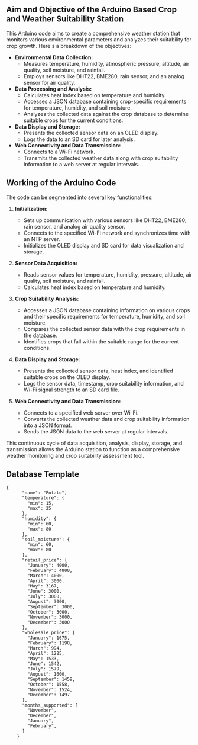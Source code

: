 ## Aim and Objective of the Arduino Based Crop and Weather Suitability Station

This Arduino code aims to create a comprehensive weather station that monitors various environmental parameters and analyzes their suitability for crop growth. 
Here's a breakdown of the objectives:

* **Environmental Data Collection:** 
    * Measures temperature, humidity, atmospheric pressure, altitude, air quality, soil moisture, and rainfall.
    * Employs sensors like DHT22, BME280, rain sensor, and an analog sensor for air quality.
* **Data Processing and Analysis:**
    * Calculates heat index based on temperature and humidity.
    * Accesses a JSON database containing crop-specific requirements for temperature, humidity, and soil moisture.
    * Analyzes the collected data against the crop database to determine suitable crops for the current conditions.
* **Data Display and Storage:**
    * Presents the collected sensor data on an OLED display.
    * Logs the data to an SD card for later analysis.
* **Web Connectivity and Data Transmission:**
    * Connects to a Wi-Fi network.
    * Transmits the collected weather data along with crop suitability information to a web server at regular intervals.

## Working of the Arduino Code

The code can be segmented into several key functionalities:

1. **Initialization:**
    * Sets up communication with various sensors like DHT22, BME280, rain sensor, and analog air quality sensor.
    * Connects to the specified Wi-Fi network and synchronizes time with an NTP server.
    * Initializes the OLED display and SD card for data visualization and storage.

2. **Sensor Data Acquisition:**
    * Reads sensor values for temperature, humidity, pressure, altitude, air quality, soil moisture, and rainfall.
    * Calculates heat index based on temperature and humidity.

3. **Crop Suitability Analysis:**
    * Accesses a JSON database containing information on various crops and their specific requirements for temperature, humidity, and soil moisture.
    * Compares the collected sensor data with the crop requirements in the database.
    * Identifies crops that fall within the suitable range for the current conditions.

4. **Data Display and Storage:**
    * Presents the collected sensor data, heat index, and identified suitable crops on the OLED display.
    * Logs the sensor data, timestamp, crop suitability information, and Wi-Fi signal strength to an SD card file.

5. **Web Connectivity and Data Transmission:**
    * Connects to a specified web server over Wi-Fi.
    * Converts the collected weather data and crop suitability information into a JSON format.
    * Sends the JSON data to the web server at regular intervals.

This continuous cycle of data acquisition, analysis, display, storage, and transmission allows the Arduino station to function as a comprehensive weather monitoring and crop suitability assessment tool.


## Database Template
```
{
      "name": "Potato",
      "temperature": {
        "min": 15,
        "max": 25
      },
      "humidity": {
        "min": 60,
        "max": 80
      },
      "soil_moisture": {
        "min": 60,
        "max": 80
      },
      "retail_price": {
        "January": 4000,
        "February": 4000,
        "March": 4000,
        "April": 3000,
        "May": 3167,
        "June": 3000,
        "July": 3000,
        "August": 3000,
        "September": 3000,
        "October": 3000,
        "November": 3000,
        "December": 3000
      },
      "wholesale_price": {
        "January": 1675,
        "February": 1198,
        "March": 994,
        "April": 1225,
        "May": 1533,
        "June": 1542,
        "July": 1579,
        "August": 1600,
        "September": 1459,
        "October": 1558,
        "November": 1524,
        "December": 1497
      },
      "months_supported": [
        "November",
        "December",
        "January",
        "February",
      ]
    }
```
